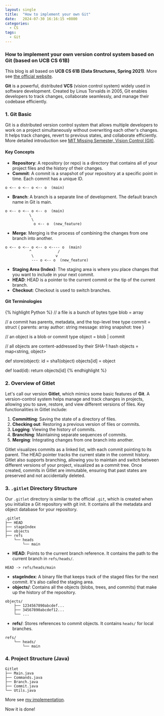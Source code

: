 ```yaml
---
layout: single
title:  "How to implement your own Git"
date:   2024-07-30 16:16:15 +0800
categories:
  - CS
tags:
  - Git
---
```

### How to implement your own version control system based on Git (based on UCB CS 61B)
This blog is all based on **UCB CS 61B (Data Structures, Spring 2021)**. More see [the official website](https://sp21.datastructur.es/materials/proj/proj2/proj2).

**Git** is a powerful, distributed **VCS** (vision control system) widely used in software development. Created by Linus Torvalds in 2005, Git enables developers to track changes, collaborate seamlessly, and manage their codebase efficiently.

### 1. Git Basic
Git is a distributed version control system that allows multiple developers to work on a project simultaneously without overwriting each other's changes. It helps track changes, revert to previous states, and collaborate efficiently. More detailed introduction see [MIT Missing Semester, Vision Control (Git)](https://missing.csail.mit.edu/2020/version-control/).
#### Key Concepts
- **Repository**: A repository (or repo) is a directory that contains all of your project files and the history of their changes.
- **Commit**: A commit is a snapshot of your repository at a specific point in time. Each commit has a unique ID.
```
o <-- o <-- o <-- o  (main)
```
- **Branch**: A branch is a separate line of development. The default branch name in Git is main.
```
o <-- o <-- o <-- o  (main)
           \
            \
             o <-- o  (new_feature)
```
- **Merge**: Merging is the process of combining the changes from one branch into another.
```
o <-- o <-- o <-- o <---- o  (main)
           ^            /
            \          v
            --- o <-- o  (new_feature)
```
- **Staging Area (Index)**: The staging area is where you place changes that you want to include in your next commit.
- **HEAD**: HEAD is a pointer to the current commit or the tip of the current branch.
- **Checkout**: Checkout is used to switch branches.

#### Git Terminologies
{% highlight Python %}
// a file is a bunch of bytes
type blob = array<byte>
	
// a commit has parents, metadata, and the top-level tree
type commit = struct {
    parents: array<commit>
    author: string
    message: string
    snapshot: tree
}

// an object is a blob or commit
type object = blob | commit

// all objects are content-addressed by their SHA-1 hash
objects = map<string, object>
	
def store(object):
    id = sha1(object)
    objects[id] = object
	
def load(id):
    return objects[id]
{% endhighlight %}
### 2. Overview of Gitlet
Let's call our version **Gitlet**, which mimics some basic features of **Git**. 
A version-control system helps manage and track changes in projects, allowing you to save, restore, and view different versions of files. Key functionalities in Gitlet include:
1. **Committing**: Saving the state of a directory of files.
2. **Checking out**: Restoring a previous version of files or commits.
3. **Logging**: Viewing the history of commits.
4. **Branching**: Maintaining separate sequences of commits.
5. **Merging**: Integrating changes from one branch into another.

Gitlet visualizes commits as a linked list, with each commit pointing to its parent. The HEAD pointer tracks the current state in the commit history. Gitlet also supports branching, allowing you to maintain and switch between different versions of your project, visualized as a commit tree. Once created, commits in Gitlet are immutable, ensuring that past states are preserved and not accidentally deleted.
### 3. `.gitlet` Directory Structure
Our `.gitlet` directory is similar to the official `.git`, which is created when you initialize a Git repository with git init. It contains all the metadata and object database for your repository.
```
.gitlet
├── HEAD
├── stageIndex
├── objects
├── refs
    └── heads
        └── main
```
- **HEAD**: Points to the current branch reference. It contains the path to the current branch in `refs/heads/`.
```
HEAD -> refs/heads/main
```
- **stageIndex**: A binary file that keeps track of the staged files for the next commit. It's also called the staging area.
- **objects/**: Contains all the objects (blobs, trees, and commits) that make up the history of the repository.
```
objects/
    ├── 1234567890abcdef...
    ├── 34567890abcdef12...
    └── ...
```
- **refs/**: Stores references to commit objects. It contains `heads/` for local branches. 
```
refs/
    └── heads/
        └── main
```
### 4. Project Structure (Java)
```
Gitlet
├── Main.java
├── Commands.java
├── Branch.java
├── Commit.java
└── Utils.java
```
More see [my implementation](https://github.com/ChenziqiAdam/cs61b-Gitlet).

Now it is done!
